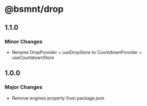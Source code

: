 # @bsmnt/drop

## 1.1.0

### Minor Changes

- Rename DropProvider + useDropStore to CountdownProvider + useCountdownStore

## 1.0.0

### Major Changes

- Remove engines property from package.json
